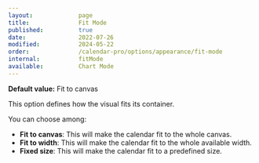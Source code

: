 ```yaml
---
layout:             page
title:              Fit Mode 
published:          true
date:               2022-07-26
modified:           2024-05-22
order:              /calendar-pro/options/appearance/fit-mode
internal:           fitMode
available:          Chart Mode
---
```

**Default value:** Fit to canvas

This option defines how the visual fits its container.

You can choose among:

- **Fit to canvas**: This will make the calendar fit to the whole canvas.
- **Fit to width**: This will make the calendar fit to the whole available width.
- **Fixed size**: This will make the calendar fit to a predefined size.
